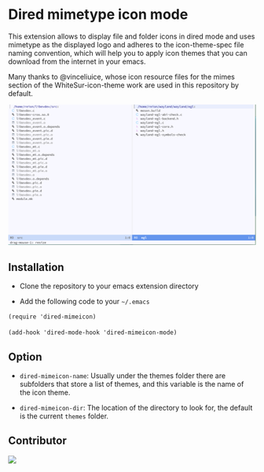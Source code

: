 # Dired mimetype icon mode

This extension allows to display file and folder icons in dired mode and uses mimetype as the displayed logo and adheres to the icon-theme-spec file naming convention, which will help you to apply icon themes that you can download from the internet in your emacs.

Many thanks to @vinceliuice, whose icon resource files for the mimes section of the WhiteSur-icon-theme work are used in this repository by default.

![screenshot](screenshot.png)

## Installation

* Clone the repository to your emacs extension directory

* Add the following code to your `~/.emacs`

```elisp
(require 'dired-mimeicon)

(add-hook 'dired-mode-hook 'dired-mimeicon-mode)
```

## Option

* `dired-mimeicon-name`: Usually under the themes folder there are subfolders that store a list of themes, and this variable is the name of the icon theme.

* `dired-mimeicon-dir`: The location of the directory to look for, the default is the current `themes` folder.

## Contributor

<a href = "https://github.com/reionwong/dired-mimeicon/graphs/contributors">
  <img src = "https://contrib.rocks/image?repo=reionwong/dired-mimeicon"/>
</a>
